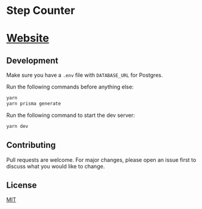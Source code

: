 # Step Counter
# [Website](https://step-counter.vercel.app/)

## Development

Make sure you have a `.env` file with `DATABASE_URL` for Postgres.

Run the following commands before anything else:
```bash
yarn
yarn prisma generate
```

Run the following command to start the dev server:
```bash
yarn dev
```

## Contributing
Pull requests are welcome. For major changes, please open an issue first to discuss what you would like to change.

## License
[MIT](https://choosealicense.com/licenses/mit/)

